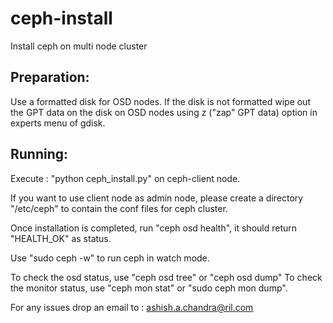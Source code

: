 ceph-install
============

Install ceph on multi node cluster

Preparation:
-----------
Use a formatted disk for OSD nodes.
If the disk is not formatted wipe out the GPT data on the disk on OSD nodes using z ("zap" GPT data) option in experts menu of gdisk.

Running:
--------
Execute : "python ceph_install.py" on ceph-client node.

If you want to use client node as admin node, please create a directory "/etc/ceph" to contain the conf files for ceph cluster.


Once installation is completed, run "ceph osd health", it should return "HEALTH_OK" as status.

Use "sudo ceph -w" to run ceph in watch mode.

To check the osd status, use "ceph osd tree" or "ceph osd dump"
To check the monitor status, use "ceph mon stat" or "sudo ceph mon dump".

For any issues drop an email to :
ashish.a.chandra@ril.com
